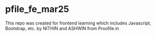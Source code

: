 # pfile_fe_mar25
This repo was created for frontend learning which includes Javascript, Bootstrap, etc. by NITHIN and ASHWIN from Proofile.in
